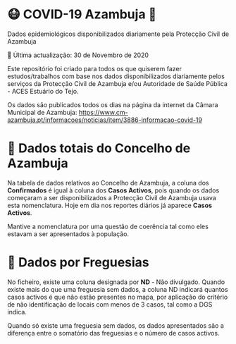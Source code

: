 # 😷️ COVID-19 Azambuja :microbe:
Dados epidemiológicos disponibilizados diariamente pela Protecção Civil de Azambuja


📅️ Última actualização: 30 de Novembro de 2020


Este repositório foi criado para todos os que quiserem fazer estudos/trabalhos com base nos dados disponibilizados diariamente pelos serviços
da Protecção Civil de Azambuja e/ou Autoridade de Saúde Pública - ACES Estuário do Tejo.

Os dados são publicados todos os dias na página da internet da Câmara Municipal de Azambuja: https://www.cm-azambuja.pt/informacoes/noticias/item/3886-informacao-covid-19

# :memo: Dados totais do Concelho de Azambuja

Na tabela de dados relativos ao Concelho de Azambuja, a coluna dos <b>Confirmados</b> é igual à coluna dos <b>Casos Activos</b>, pois quando os dados começaram a ser disponibilizados a Protecção Civil de Azambuja usava esta nomenclatura. Hoje em dia nos reportes diários já aparece <b>Casos Activos</b>.

Mantive a nomenclatura por uma questão de coerência tal como eles estavam a ser apresentados à população.

# :memo: Dados por Freguesias

No ficheiro, existe uma coluna designada por <b>ND</b> - Não divulgado. 
Quando existe mais do que uma freguesia sem dados, a coluna ND indicará quantos casos activos é que não estão presentes no mapa, por aplicação do critério de não identificação de locais com menos de 3 casos, tal como a DGS indica.

Quando só existe uma freguesia sem dados, os dados apresentados são a diferença entre o somatório das freguesias e o número de casos activos.


